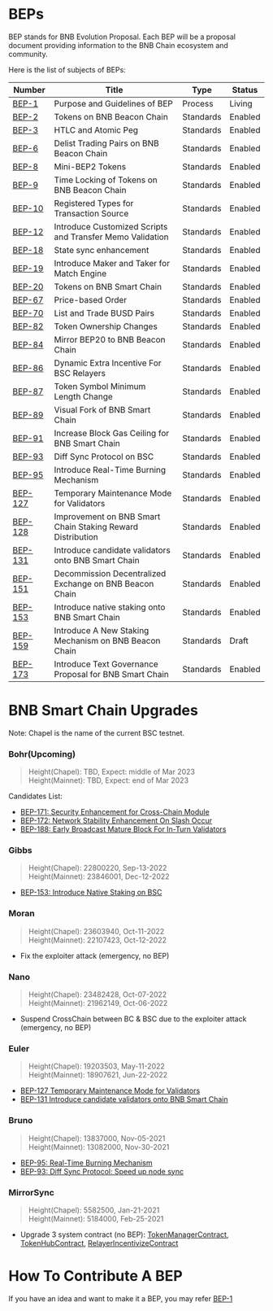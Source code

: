 # BEPs

BEP stands for BNB Evolution Proposal. Each BEP will be a proposal document providing information to the BNB Chain ecosystem and community.


Here is the list of subjects of BEPs:

| Number               | Title                                                      | Type      | Status  |
| -------------------- | ---------------------------------------------------------- | --------- | ------- |
| [BEP-1](BEP1.md)     | Purpose and Guidelines of BEP                              | Process   | Living  |
| [BEP-2](BEP2.md)     | Tokens on BNB Beacon Chain                                 | Standards | Enabled |
| [BEP-3](BEP3.md)     | HTLC and Atomic Peg                                        | Standards | Enabled |
| [BEP-6](BEP6.md)     | Delist Trading Pairs on BNB Beacon Chain                   | Standards | Enabled |
| [BEP-8](BEP8.md)     | Mini-BEP2 Tokens                                           | Standards | Enabled |
| [BEP-9](BEP9.md)     | Time Locking of Tokens on BNB Beacon Chain                 | Standards | Enabled |
| [BEP-10](BEP10.md)   | Registered Types for Transaction Source                    | Standards | Enabled |
| [BEP-12](BEP12.md)   | Introduce Customized Scripts and Transfer Memo Validation  | Standards | Enabled |
| [BEP-18](BEP18.md)   | State sync enhancement                                     | Standards | Enabled |
| [BEP-19](BEP19.md)   | Introduce Maker and Taker for Match Engine                 | Standards | Enabled |
| [BEP-20](BEP20.md)   | Tokens on BNB Smart Chain                                  | Standards | Enabled |
| [BEP-67](BEP67.md)   | Price-based Order                                          | Standards | Enabled |
| [BEP-70](BEP70.md)   | List and Trade BUSD Pairs                                  | Standards | Enabled |
| [BEP-82](BEP82.md)   | Token Ownership Changes                                    | Standards | Enabled |
| [BEP-84](BEP84.md)   | Mirror BEP20 to BNB Beacon Chain                           | Standards | Enabled |
| [BEP-86](BEP86.md)   | Dynamic Extra Incentive For BSC Relayers                   | Standards | Enabled |
| [BEP-87](BEP87.md)   | Token Symbol Minimum Length Change                         | Standards | Enabled |
| [BEP-89](BEP89.md)   | Visual Fork of BNB Smart Chain                             | Standards | Enabled |
| [BEP-91](BEP91.md)   | Increase Block Gas Ceiling for BNB Smart Chain             | Standards | Enabled |
| [BEP-93](BEP93.md)   | Diff Sync Protocol on BSC                                  | Standards | Enabled |
| [BEP-95](BEP95.md)   | Introduce Real-Time Burning Mechanism                      | Standards | Enabled |
| [BEP-127](BEP127.md) | Temporary Maintenance Mode for Validators                  | Standards | Enabled |
| [BEP-128](BEP128.md) | Improvement on BNB Smart Chain Staking Reward Distribution | Standards | Enabled |
| [BEP-131](BEP131.md) | Introduce candidate validators onto BNB Smart Chain        | Standards | Enabled |
| [BEP-151](BEP151.md) | Decommission Decentralized Exchange on BNB Beacon Chain    | Standards | Enabled |
| [BEP-153](BEP153.md) | Introduce native staking onto BNB Smart Chain              | Standards | Enabled |
| [BEP-159](BEP159.md) | Introduce A New Staking Mechanism on BNB Beacon Chain      | Standards | Draft   |
| [BEP-173](BEP173.md) | Introduce Text Governance Proposal for BNB Smart Chain     | Standards | Enabled |

# BNB Smart Chain Upgrades
Note: Chapel is the name of the current BSC testnet.

### Bohr(Upcoming)
> Height(Chapel): TBD, Expect: middle of Mar 2023<br />
> Height(Mainnet): TBD, Expect: end of Mar 2023

Candidates List:
- [BEP-171: Security Enhancement for Cross-Chain Module](https://github.com/bnb-chain/BEPs/pull/171)
- [BEP-172: Network Stability Enhancement On Slash Occur](https://github.com/bnb-chain/BEPs/pull/172)
- [BEP-188: Early Broadcast Mature Block For In-Turn Validators](https://github.com/bnb-chain/BEPs/pull/188)

### Gibbs
> Height(Chapel): 22800220, Sep-13-2022<br />
> Height(Mainnet): 23846001, Dec-12-2022
- [BEP-153: Introduce Native Staking on BSC](BEP153.md)

### Moran
> Height(Chapel): 23603940, Oct-11-2022<br />
> Height(Mainnet): 22107423, Oct-12-2022
- Fix the exploiter attack (emergency, no BEP)

### Nano
> Height(Chapel): 23482428, Oct-07-2022<br />
> Height(Mainnet): 21962149, Oct-06-2022
- Suspend CrossChain between BC & BSC due to the exploiter attack (emergency, no BEP)

### Euler
> Height(Chapel): 19203503, May-11-2022<br />
> Height(Mainnet): 18907621, Jun-22-2022
- [BEP-127 Temporary Maintenance Mode for Validators](127.md)
- [BEP-131 Introduce candidate validators onto BNB Smart Chain](131.md)

### Bruno
> Height(Chapel): 13837000, Nov-05-2021<br />
> Height(Mainnet): 13082000, Nov-30-2021
- [BEP-95: Real-Time Burning Mechanism ](95.md)
- [BEP-93: Diff Sync Protocol: Speed up node sync](93.md)

### MirrorSync
> Height(Chapel): 5582500, Jan-21-2021<br />
> Height(Mainnet): 5184000, Feb-25-2021
- Upgrade 3 system contract (no BEP):
  [TokenManagerContract](https://bscscan.com/address/0x0000000000000000000000000000000000001008), [TokenHubContract](https://bscscan.com/address/0x0000000000000000000000000000000000001004), [RelayerIncentivizeContract](https://bscscan.com/address/0x0000000000000000000000000000000000001005)


# How To Contribute A BEP
If you have an idea and want to make it a BEP, you may refer [BEP-1](BEP1.md)